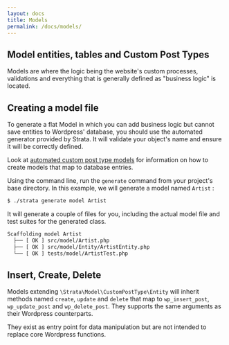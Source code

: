 ```yaml
---
layout: docs
title: Models
permalink: /docs/models/
---
```


## Model entities, tables and Custom Post Types

Models are where the logic being the website's custom processes, validations and everything that is generally defined as "business logic" is located.

## Creating a model file

To generate a flat Model in which you can add business logic but cannot save entities to Wordpress' database, you should use the automated generator provided by Strata. It will validate your object's name and ensure it will be correctly defined.

Look at [automated custom post type models](/docs/models/customposttypes/) for information on how to create models that map to database entries.

Using the command line, run the `generate` command from your project's base directory. In this example, we will generate a model named `Artist` :

~~~ sh
$ ./strata generate model Artist
~~~

It will generate a couple of files for you, including the actual model file and test suites for the generated class.

~~~ sh
Scaffolding model Artist
  ├── [ OK ] src/model/Artist.php
  ├── [ OK ] src/model/Entity/ArtistEntity.php
  └── [ OK ] tests/model/ArtistTest.php
~~~


## Insert, Create, Delete

Models extending `\Strata\Model\CustomPostType\Entity` will inherit methods named `create`, `update` and `delete` that map to `wp_insert_post`, `wp_update_post` and `wp_delete_post`. They supports the same arguments as their Wordpress counterparts.

They exist as entry point for data manipulation but are not intended to replace core Wordpress functions.
